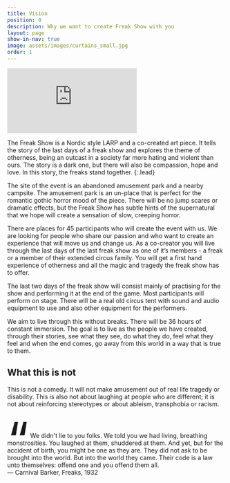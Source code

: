 ```yaml
---
title: Vision
position: 0
description: Why we want to create Freak Show with you
layout: page
show-in-nav: true
image: assets/images/curtains_small.jpg
order: 1
---
```


<div class="video">
<iframe src="https://www.youtube.com/embed/t2g5yU0sDZ0" frameborder="0" allowfullscreen></iframe>
</div>



<div class="row">
<div class="8u 12u$(small)" markdown="1">

The Freak Show is a Nordic style LARP and a co-created art piece. It tells the story of the last days of a  freak show and explores the theme of otherness, being an outcast in a society far more hating and violent than ours. The story is a dark one, but there will also be compassion, hope and love. In this story, the freaks stand together.
{:.lead}

The site of the event is an abandoned amusement park and a nearby campsite. The amusement park is an un-place that is perfect for the romantic gothic horror mood of the piece. There will be no jump scares or dramatic effects, but the Freak Show has subtle hints of the supernatural that we hope will create a sensation of slow, creeping horror.  

There are places for 45 participants who will create the event with us.  We are looking for people who share our passion and who want to create an experience that will move us and change us. As a co-creator you will live through the last days of the last freak show as one of it’s members -  a freak or a member of their extended circus family. You will get a first hand experience of otherness and all the magic and tragedy the freak show has to offer.

The last two days of the freak show will consist mainly of practising for the show and performing it at the end of the game. Most participants will perform on stage. There will be a real old circus tent with sound and audio equipment to use and also other equipment for the performers.

We aim to live through this without breaks. There will be 36 hours of constant immersion. The goal is to live as the people we have created, through their stories, see what they see, do what they do, feel what they feel and when the end comes, go away from this world in a way that is true to them.

## What this is not

This is not a comedy. It will not make amusement out of real life tragedy or disability. This is also not about laughing at  people who are different; it is not about reinforcing stereotypes or about ableism, transphobia or racism.

</div>

<div class="4u 12u$(small)">


<p class="lead" style="margin-top: 4em"><span style="font-size:8em;line-height: 0px;vertical-align: bottom">“</span> We didn't lie to you folks. We told you we had living, breathing monstrosities. You laughed at them, shuddered at them. And yet, but for the accident of birth, you might be one as they are. They did not ask to be brought into the world. But into the world they came. Their code is a law unto themselves: offend one and you offend them all.<br> &mdash; Carnival Barker, Freaks, 1932</p>

</div>
</div>
